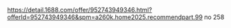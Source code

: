 https://detail.1688.com/offer/952743949346.html?offerId=952743949346&spm=a260k.home2025.recommendpart.99 по 258